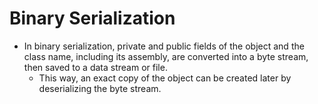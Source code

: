 # Binary Serialization

- In binary serialization, private and public fields of the object and the class name, including its assembly, are converted into a byte stream, then saved to a data stream or file.
  - This way, an exact copy of the object can be created later by deserializing the byte stream.
